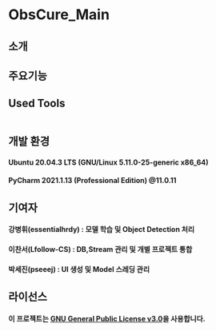 # ObsCure_Main
## 소개
##### 
## 주요기능
### 
## Used Tools
``` 
```
## 개발 환경
#### Ubuntu 20.04.3 LTS (GNU/Linux 5.11.0-25-generic x86_64)
#### PyCharm 2021.1.13 (Professional Edition) @11.0.11
## 기여자
#### **강병휘**(essentialhrdy) : 모델 학습 및 Object Detection 처리
#### **이찬서**(Lfollow-CS) : DB,Stream 관리 및 개별 프로젝트 통합
#### **박세진**(pseeej) : UI 생성 및 Model 스레딩 관리
## 라이선스
#### 이 프로젝트는 [GNU General Public License v3.0](https://github.com/SSU-DC-DCWZ/ObsCure_DB-Video/blob/main/LICENSE)을 사용합니다.

